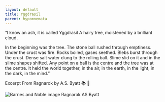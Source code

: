 ```yaml
---
layout: default
title: Yggdrasil
parent: hypomnemata
---
```


“I know an ash, it is called Yggdrasil
A hairy tree, moistened by a brilliant cloud.

In the beginning was the tree. The stone ball rushed through emptiness. Under the crust was fire. Rocks boiled, gases seethed. Blebs burst through the crust. Dense salt water clung to the rolling ball. Slime slid on it and in the slime shapes shifted. Any point on a ball is the centre and the tree was at the centre. It held the world together, in the air, in the earth, in the light, in the dark, in the mind.”

Excerpt From Ragnarok by A.S. Byatt  📚 💬

![Barnes and Noble image Ragnarok AS Byatt](https://7robots.micro.blog/uploads/2024/7325e79ddc.jpg "Barnes and Noble image Ragnarok AS Byatt")
